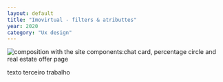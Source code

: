 ```yaml
---
layout: default
title: "Imovirtual - filters & atributtes"
year: 2020
category: "Ux design"
---
```


<img src="{{ site.baseurl }}/assets/images/olx_imovirtual/1.png" alt="composition with the site components:chat card, percentage circle and real estate offer page">

<p>texto terceiro trabalho</p>